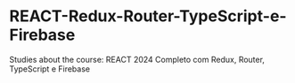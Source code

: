 # REACT-Redux-Router-TypeScript-e-Firebase
Studies about the course: REACT 2024 Completo com Redux, Router, TypeScript e Firebase
